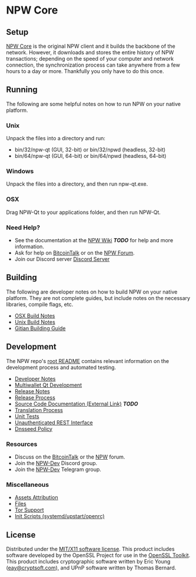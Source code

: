 NPW Core
=====================

Setup
---------------------
[NPW Core](http://npw.live/wallet) is the original NPW client and it builds the backbone of the network. However, it downloads and stores the entire history of NPW transactions; depending on the speed of your computer and network connection, the synchronization process can take anywhere from a few hours to a day or more. Thankfully you only have to do this once.

Running
---------------------
The following are some helpful notes on how to run NPW on your native platform.

### Unix

Unpack the files into a directory and run:

- bin/32/npw-qt (GUI, 32-bit) or bin/32/npwd (headless, 32-bit)
- bin/64/npw-qt (GUI, 64-bit) or bin/64/npwd (headless, 64-bit)

### Windows

Unpack the files into a directory, and then run npw-qt.exe.

### OSX

Drag NPW-Qt to your applications folder, and then run NPW-Qt.

### Need Help?

* See the documentation at the [NPW Wiki](https://en.bitcoin.it/wiki/Main_Page) ***TODO***
for help and more information.
* Ask for help on [BitcoinTalk](https://bitcointalk.org/index.php?topic=1262920.0) or on the [NPW Forum](http://forum.npw.live/).
* Join our Discord server [Discord Server](https://discord.npw.live)

Building
---------------------
The following are developer notes on how to build NPW on your native platform. They are not complete guides, but include notes on the necessary libraries, compile flags, etc.

- [OSX Build Notes](build-osx.md)
- [Unix Build Notes](build-unix.md)
- [Gitian Building Guide](gitian-building.md)

Development
---------------------
The NPW repo's [root README](https://github.com/NPW-Project/NewPowerCoin/blob/master/README.md) contains relevant information on the development process and automated testing.

- [Developer Notes](developer-notes.md)
- [Multiwallet Qt Development](multiwallet-qt.md)
- [Release Notes](release-notes.md)
- [Release Process](release-process.md)
- [Source Code Documentation (External Link)](https://dev.visucore.com/bitcoin/doxygen/) ***TODO***
- [Translation Process](translation_process.md)
- [Unit Tests](unit-tests.md)
- [Unauthenticated REST Interface](REST-interface.md)
- [Dnsseed Policy](dnsseed-policy.md)

### Resources

* Discuss on the [BitcoinTalk](https://bitcointalk.org/index.php?topic=1262920.0) or the [NPW](http://forum.npw.live/) forum.
* Join the [NPW-Dev](https://discord.gg/3vgu6tN) Discord group.
* Join the [NPW-Dev](https://t.me/newpowercoin) Telegram group.

### Miscellaneous
- [Assets Attribution](assets-attribution.md)
- [Files](files.md)
- [Tor Support](tor.md)
- [Init Scripts (systemd/upstart/openrc)](init.md)

License
---------------------
Distributed under the [MIT/X11 software license](http://www.opensource.org/licenses/mit-license.php).
This product includes software developed by the OpenSSL Project for use in the [OpenSSL Toolkit](https://www.openssl.org/). This product includes
cryptographic software written by Eric Young ([eay@cryptsoft.com](mailto:eay@cryptsoft.com)), and UPnP software written by Thomas Bernard.
